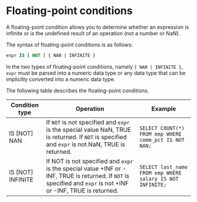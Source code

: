 # Floating-point conditions

A floating-point condition allows you to determine whether an expression is infinite or is the undefined result of an operation (not a number or NaN).

The syntax of floating-point conditions is as follows:

```sql
expr IS [ NOT ] { NAN | INFINITE }
```

In the two types of floating-point conditions, namely `{ NAN | INFINITE }`, `expr` must be parsed into a numeric data type or any data type that can be implicitly converted into a numeric data type.

The following table describes the floating-point conditions.

| Condition type | Operation | Example |
|---------------------|--------------------------------------------------------------------------------------------------------------------|-----------------------------------------------------------|
| IS \[NOT\] NAN | If `NOT` is not specified and `expr` is the special value NaN, TRUE is returned. If `NOT` is specified and `expr` is not NaN, TRUE is returned.  | `SELECT COUNT(*) FROM emp WHERE comm_pct IS NOT NAN;` |
| IS \[NOT\] INFINITE | If NOT is not specified and `expr` is the special value +INF or -INF, TRUE is returned. If `NOT` is specified and `expr` is not +INF or -INF, TRUE is returned.  | `SELECT last_name FROM emp WHERE salary IS NOT INFINITE;` |
